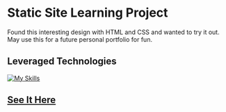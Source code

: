 # Static Site Learning Project
Found this interesting design with HTML and CSS and wanted to try it out. May use this for a future personal portfolio for fun.

## Leveraged Technologies
[![My Skills](https://skillicons.dev/icons?i=html,css)](https://skillicons.dev)

## [See It Here](https://nelsosp.github.io/FuturePortfolioDesign/)
